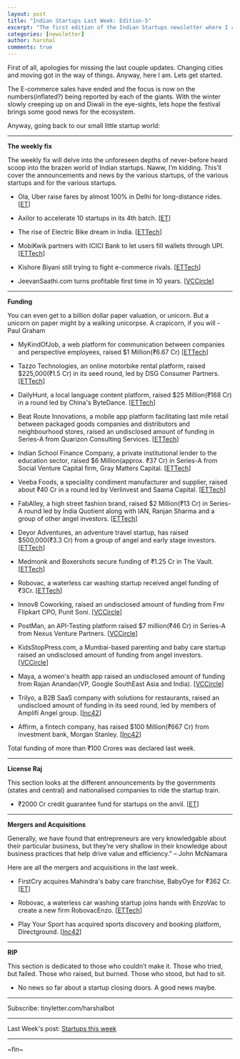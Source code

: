 ```yaml
---
layout: post
title: "Indian Startups Last Week: Edition-5"
excerpt: "The first edition of the Indian Startups newsletter where I curate the what went down in the ecosystem last week."
categories: [newsletter]
author: harshal
comments: true
---
```


First of all, apologies for missing the last couple updates. Changing cities and moving got in the way of things. Anyway, here I am. Lets get started.

The E-commerce sales have ended and the focus is now on the numbers(inflated?) being reported by each of the giants. With the winter slowly creeping up on and Diwali in the eye-sights, lets hope the festival brings some good news for the ecosystem.

Anyway, going back to our small little startup world:

***

**The weekly fix**

The weekly fix will delve into the unforeseen depths of never-before heard scoop into the brazen world of Indian startups. Naww, I’m kidding. This’ll cover the announcements and news by the various startups, of the various startups and for the various startups.

* Ola, Uber raise fares by almost 100% in Delhi for long-distance rides. [[ET](http://economictimes.indiatimes.com/small-biz/startups/ola-uber-raising-fares-by-up-to-100-for-long-distance-rides-in-delhi/articleshow/54863964.cms)]

* Axilor to accelerate 10 startups in its 4th batch. [[ET](http://economictimes.indiatimes.com/small-biz/entrepreneurship/axilor-to-accelerate-10-startups-in-its-fourth-batch/articleshow/54844177.cms)]
* The rise of Electric Bike dream in India. [[ETTech](http://tech.economictimes.indiatimes.com/news/startups/how-ather-tork-ampere-spero-are-fueling-electric-bike-dreams/54844483)]
 
* MobiKwik partners with ICICI Bank to let users fill wallets through UPI. [[ETTech](http://tech.economictimes.indiatimes.com/news/startups/mobikwik-partners-with-icici-bank-to-let-users-fill-wallets-through-upi/54811789)]

* Kishore Biyani still trying to fight e-commerce rivals. [[ETTech](http://tech.economictimes.indiatimes.com/news/startups/how-kishore-biyanis-future-group-plans-to-fight-their-e-commerce-rivals/54805636)]

* JeevanSaathi.com turns profitable first time in 10 years. [[VCCircle](http://techcircle.vccircle.com/2016/10/14/jeevansathi-com-turns-profitable-for-the-first-time-in-10-years/)]

***

**Funding**

You can even get to a billion dollar paper valuation, or unicorn. But a unicorn on paper might by a walking unicorpse. A crapicorn, if you will - Paul Graham

* MyKindOfJob, a web platform for communication between companies and perspective employees, raised $1 Million(₹6.67 Cr) [[ETTech](http://tech.economictimes.indiatimes.com/news/startups/mumbai-based-mykindofjob-raises-1-million-in-angel-funding/54862691)]

* Tazzo Technologies, an online motorbike rental platform, raised $225,000(₹1.5 Cr) in its seed round, led by DSG Consumer Partners. [[ETTech](http://tech.economictimes.indiatimes.com/news/startups/tazzo-technologies-bags-rs-1-5-crore-funding-from-deepak-shahdadpuri-led-vc-firm/54862093)]

* DailyHunt, a local language content platform, raised $25 Million(₹168 Cr) in a round led by China's ByteDance. [[ETTech](http://tech.economictimes.indiatimes.com/news/startups/dailyhunt-raises-rs-168-crore-from-chinese-peer-bytedance/54862016)]

* Beat Route Innovations, a mobile app platform facilitating last mile retail between packaged goods companies and distributors and neighbourhood stores, raised an undisclosed amount of funding in Series-A from Quarizon Consulting Services. [[ETTech](http://techcircle.vccircle.com/2016/09/15/exclusive-on-demand-logistics-service-provider-gopigeon-gets-1-5-mn-from-nexus-venture/)]

* Indian School Finance Company, a private institutional lender to the education sector, raised $6 Million(approx. ₹37 Cr) in Series-A from Social Venture Capital firm, Gray Matters Capital. [[ETTech](http://tech.economictimes.indiatimes.com/news/startups/indian-school-finance-company-bags-6m-from-gray-matters-capital/54843370)]

* Veeba Foods, a speciality condiment manufacturer and supplier, raised about ₹40 Cr in a round led by Verlinvest and Saama Capital. [[ETTech](http://tech.economictimes.indiatimes.com/news/startups/veeba-food-raises-rs-40-crore-from-verlinvest-samaa-capital-in-series-b-funding/54842979)]

* FabAlley, a high street fashion brand, raised $2 Million(₹13 Cr) in Series-A round led by India Quotient along with IAN, Ranjan Sharma and a group of other angel investors.  [[ETTech](http://tech.economictimes.indiatimes.com/news/startups/faballey-raises-rs-13-crore-in-series-a-funding-led-by-india-quotient/54823707)]

* Deyor Adventures, an adventure travel startup, has raised $500,000(₹3.3 Cr) from a group of angel and early stage investors.  [[ETTech](http://tech.economictimes.indiatimes.com/news/startups/campsite-aggregator-startup-deyor-camps-raises-500k-in-new-funding-round/54823299)]

* Medmonk and Boxershots secure funding of ₹1.25 Cr in The Vault.  [[ETTech](http://tech.economictimes.indiatimes.com/news/startups/medmonk-boxershots-secure-funding-of-rs-1-25-crore-in-the-vault/54813387)]

* Robovac, a waterless car washing startup received angel funding of ₹3Cr. [[ETTech](http://tech.economictimes.indiatimes.com/news/startups/waterless-car-washing-startup-robovac-bags-rs-3-cr-merges-with-rival-enzo/54804730)]

* Innov8 Coworking, raised an undisclosed amount of funding from Fmr Flipkart CPO, Punit Soni. [[VCCircle](http://techcircle.vccircle.com/2016/10/14/exclusive-former-flipkart-cpo-punit-soni-invests-in-innov8/)]

* PostMan, an API-Testing platform raised $7 million(₹46 Cr) in Series-A from Nexus Venture Partners. [[VCCircle](http://techcircle.vccircle.com/2016/10/14/api-testing-platform-postman-raises-7-mn-in-series-a-from-nexus/)]

* KidsStopPress.com, a Mumbai-based parenting and baby care startup raised an undisclosed amount of funding from angel investors. [[VCCircle](http://techcircle.vccircle.com/2016/10/13/exclusive-parenting-website-kidsstoppress-raises-angel-funding/)] 
* Maya, a women's health app raised an undisclosed amount of funding from Rajan Anandan(VP, Google SouthEast Asia and India). [[VCCircle](http://techcircle.vccircle.com/2016/10/13/womens-health-app-maya-secures-funding-from-googles-rajan-anandan/)] 
* Trilyo, a B2B SaaS company with solutions for restaurants, raised an undiscloed amount of funding in its seed round, led by members of Amplifi Angel group. [[Inc42](https://inc42.com/flash-feed/trilyo-seed-funding/)] 
* Affirm, a fintech company, has raised $100 Million(₹667 Cr) from investment bank, Morgan Stanley. [[Inc42](https://inc42.com/flash-feed/affirm-raises-100-mn/)] 

Total funding of more than ₹100 Crores was declared last week.

***

**License Raj**

This section looks at the different announcements by the governments (states and central) and nationalised companies to ride the startup train.

* ₹2000 Cr credit guarantee fund for startups on the anvil. [[ET](http://economictimes.indiatimes.com/small-biz/startups/rs-2000-crore-credit-guarantee-fund-for-startups-on-the-anvil/articleshow/54866488.cms)]


***

**Mergers and Acquisitions**

Generally, we have found that entrepreneurs are very knowledgable about their particular business, but they’re very shallow in their knowledge about business practices that help drive value and efficiency.” – John McNamara

Here are all the mergers and acquisitions in the last week.

* FirstCry acquires Mahindra's baby care franchise, BabyOye for ₹362 Cr. [[ET](http://economictimes.indiatimes.com/small-biz/startups/firstcry-acquires-mahindras-baby-care-franchisee-business-for-rs-362-crore/articleshow/54868369.cms)]

* Robovac, a waterless car washing startup joins hands with EnzoVac to create a new firm RobovacEnzo. [[ETTech](http://tech.economictimes.indiatimes.com/news/startups/waterless-car-washing-startup-robovac-bags-rs-3-cr-merges-with-rival-enzo/54804730)]

* Play Your Sport has acquired sports discovery and booking platform, Directground. [[Inc42](https://inc42.com/flash-feed/play-sport-acquires-directground/)]

***

**RIP**

This section is dedicated to those who couldn’t make it. Those who tried, but failed. Those who raised, but burned. Those who stood, but had to sit.

* No news so far about a startup closing doors. A good news maybe.

***


Subscribe: tinyletter.com/harshalbot

***

Last Week's post: [Startups this week](https://www.reddit.com/r/india/comments/53avun/indian_startups_this_week_12th_sept_to_17th_sept/)

***
~fin~